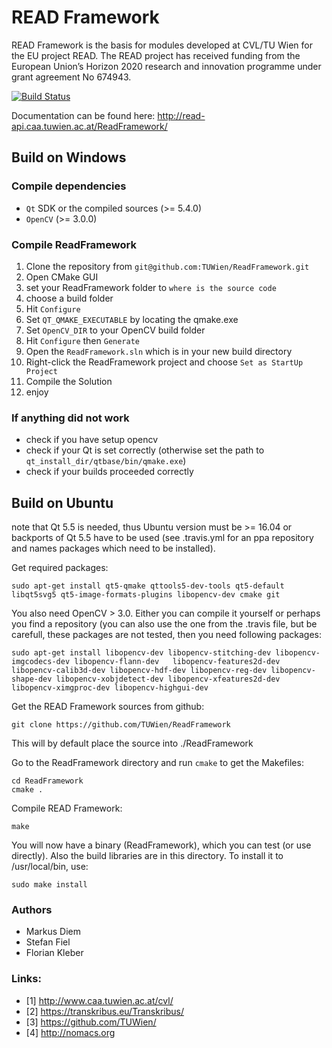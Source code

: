 # READ Framework
READ Framework is the basis for modules developed at CVL/TU Wien for the EU project READ. The READ project  has  received  funding  from  the European  Union’s  Horizon  2020 research  and innovation programme under grant agreement No 674943.


[![Build Status](https://travis-ci.org/TUWien/ReadFramework.svg?branch=master)](https://travis-ci.org/TUWien/ReadFramework)

Documentation can be found here: http://read-api.caa.tuwien.ac.at/ReadFramework/

## Build on Windows
### Compile dependencies
- `Qt` SDK or the compiled sources (>= 5.4.0)
- `OpenCV` (>= 3.0.0)

### Compile ReadFramework
1. Clone the repository from `git@github.com:TUWien/ReadFramework.git`
2. Open CMake GUI
3. set your ReadFramework folder to `where is the source code`
4. choose a build folder
5. Hit `Configure`
6. Set `QT_QMAKE_EXECUTABLE` by locating the qmake.exe
7. Set `OpenCV_DIR` to your OpenCV build folder
8. Hit `Configure` then `Generate`
9. Open the `ReadFramework.sln` which is in your new build directory
10. Right-click the ReadFramework project and choose `Set as StartUp Project`
11. Compile the Solution
12. enjoy

### If anything did not work
- check if you have setup opencv
- check if your Qt is set correctly (otherwise set the path to `qt_install_dir/qtbase/bin/qmake.exe`)
- check if your builds proceeded correctly

## Build on Ubuntu
note that Qt 5.5 is needed, thus Ubuntu version must be >= 16.04 or backports of Qt 5.5 have to be used (see .travis.yml for an ppa repository and names packages which need to be installed). 

Get required packages:

``` console
sudo apt-get install qt5-qmake qttools5-dev-tools qt5-default libqt5svg5 qt5-image-formats-plugins libopencv-dev cmake git
```

You also need OpenCV > 3.0. Either you can compile it yourself or perhaps you find a repository (you can also use the one from the .travis file, but be carefull, these packages are not tested, then you need following packages:
``` console
sudo apt-get install libopencv-dev libopencv-stitching-dev libopencv-imgcodecs-dev libopencv-flann-dev   libopencv-features2d-dev libopencv-calib3d-dev libopencv-hdf-dev libopencv-reg-dev libopencv-shape-dev libopencv-xobjdetect-dev libopencv-xfeatures2d-dev libopencv-ximgproc-dev libopencv-highgui-dev
```

Get the READ Framework sources from github:
``` console
git clone https://github.com/TUWien/ReadFramework
```
This will by default place the source into ./ReadFramework

Go to the ReadFramework directory and run `cmake` to get the Makefiles:
``` console
cd ReadFramework
cmake .
```

Compile READ Framework:
``` console
make
```

You will now have a binary (ReadFramework), which you can test (or use directly). Also the build libraries are in this directory. To install it to /usr/local/bin, use:
``` console
sudo make install
```

### Authors
- Markus Diem
- Stefan Fiel
- Florian Kleber

### Links:
- [1] http://www.caa.tuwien.ac.at/cvl/
- [2] https://transkribus.eu/Transkribus/
- [3] https://github.com/TUWien/
- [4] http://nomacs.org

